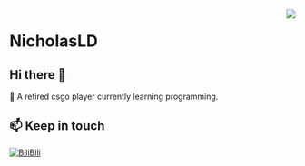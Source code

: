<img align="right" src="https://github-readme-stats.vercel.app/api?username=NicholasLD&show_icons=true&hide_border=true&theme=vue-dark&include_all_commits_disable=false&custom_title=Meow~&count_private=true">

# NicholasLD

## Hi there 👋

💬 A retired csgo player currently learning programming.

## 📫 Keep in touch

[![BiliBili](https://img.shields.io/badge/-NicholasLD-00a1d6?style=flat-square&logo=bilibili&logoColor=fff)](https://space.bilibili.com/40847359)

